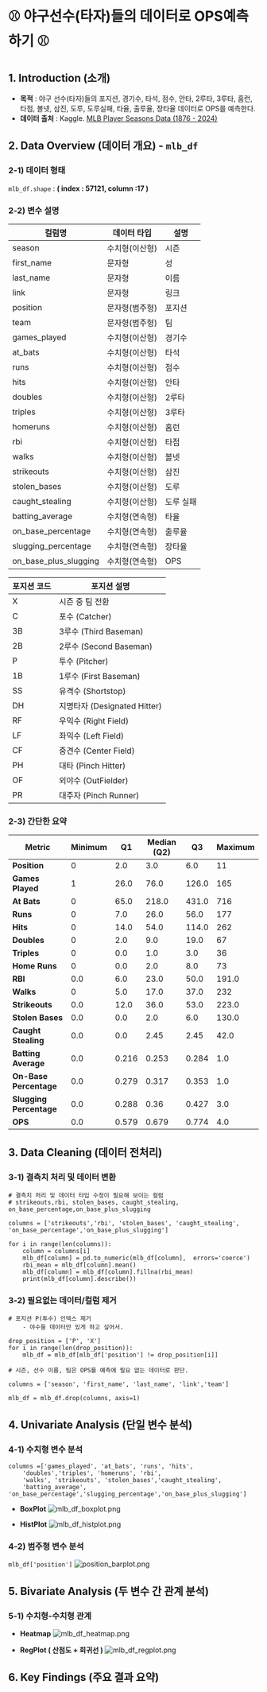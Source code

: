 
<!--이예진 start-->
# ⚾ 야구선수(타자)들의 데이터로 OPS예측하기 ⚾

## 1. Introduction (소개)
* **목적** : 야구 선수(타자)들의 포지션, 경기수, 타석, 점수, 안타, 2루타, 3루타, 홈런, 타점, 볼넷, 삼진, 도루, 도루실패, 타율, 출루율, 장타율 데이터로 OPS를 예측한다.
* **데이터 출처** : Kaggle. [MLB Player Seasons Data (1876 - 2024)](https://www.kaggle.com/datasets/logancuster/baseball-seasons-data)

## 2. Data Overview (데이터 개요) - `mlb_df`

### 2-1) 데이터 형태
`mlb_df.shape` : **( index : 57121, column :17 )**

### 2-2) 변수 설명

| 컬럼명                   | 데이터 타입               | 설명                           |
|-----------------------|---------------------------|--------------------------------|
| season                | 수치형(이산형)           | 시즌                           |
| first_name            | 문자형                   | 성                             |
| last_name             | 문자형                   | 이름                           |
| link                  | 문자형                   | 링크                           |
| position              | 문자형(범주형)           | 포지션                         |
| team                  | 문자형(범주형)           | 팀                             |
| games_played          | 수치형(이산형)           | 경기수                        |
| at_bats               | 수치형(이산형)           | 타석                          |
| runs                  | 수치형(이산형)           | 점수                          |
| hits                  | 수치형(이산형)           | 안타                          |
| doubles               | 수치형(이산형)           | 2루타                        |
| triples               | 수치형(이산형)           | 3루타                        |
| homeruns              | 수치형(이산형)           | 홈런                          |
| rbi                   | 수치형(이산형)           | 타점                          |
| walks                 | 수치형(이산형)           | 볼넷                          |
| strikeouts            | 수치형(이산형)           | 삼진                          |
| stolen_bases          | 수치형(이산형)           | 도루                          |
| caught_stealing       | 수치형(이산형)           | 도루 실패                     |
| batting_average       | 수치형(연속형)           | 타율                          |
| on_base_percentage    | 수치형(연속형)           | 출루율                        |
| slugging_percentage   | 수치형(연속형)           | 장타율                        |
| on_base_plus_slugging | 수치형(연속형)           | OPS                            |

| 포지션 코드 | 포지션 설명                             |
|-------------|----------------------------------------|
| X           | 시즌 중 팀 전환                        |
| C           | 포수 (Catcher)                        |
| 3B          | 3루수 (Third Baseman)                 |
| 2B          | 2루수 (Second Baseman)                |
| P           | 투수 (Pitcher)                        |
| 1B          | 1루수 (First Baseman)                 |
| SS          | 유격수 (Shortstop)                    |
| DH          | 지명타자 (Designated Hitter)          |
| RF          | 우익수 (Right Field)                  |
| LF          | 좌익수 (Left Field)                   |
| CF          | 중견수 (Center Field)                 |
| PH          | 대타 (Pinch Hitter)                   |
| OF          | 외야수 (OutFielder)                   |
| PR          | 대주자 (Pinch Runner)                 |




### 2-3) 간단한 요약 

| **Metric**             | **Minimum** | **Q1**   | **Median (Q2)** | **Q3**   | **Maximum** |
|------------------------|-------------|----------|-----------------|----------|-------------|
| **Position**           | 0           | 2.0      | 3.0             | 6.0      | 11          |
| **Games Played**       | 1           | 26.0     | 76.0            | 126.0    | 165         |
| **At Bats**            | 0           | 65.0     | 218.0           | 431.0    | 716         |
| **Runs**               | 0           | 7.0      | 26.0            | 56.0     | 177         |
| **Hits**               | 0           | 14.0     | 54.0            | 114.0    | 262         |
| **Doubles**            | 0           | 2.0      | 9.0             | 19.0     | 67          |
| **Triples**            | 0           | 0.0      | 1.0             | 3.0      | 36          |
| **Home Runs**          | 0           | 0.0      | 2.0             | 8.0      | 73          |
| **RBI**                | 0.0         | 6.0      | 23.0            | 50.0     | 191.0       |
| **Walks**              | 0           | 5.0      | 17.0            | 37.0     | 232         |
| **Strikeouts**         | 0.0         | 12.0     | 36.0            | 53.0     | 223.0       |
| **Stolen Bases**       | 0.0         | 0.0      | 2.0             | 6.0      | 130.0       |
| **Caught Stealing**    | 0.0         | 0.0      | 2.45            | 2.45     | 42.0        |
| **Batting Average**    | 0.0         | 0.216    | 0.253           | 0.284    | 1.0         |
| **On-Base Percentage** | 0.0         | 0.279    | 0.317           | 0.353    | 1.0         |
| **Slugging Percentage**| 0.0         | 0.288    | 0.36            | 0.427    | 3.0         |
| **OPS**                | 0.0         | 0.579    | 0.679           | 0.774    | 4.0         |


## 3. Data Cleaning (데이터 전처리)
### 3-1) 결측치 처리 및 데이터 변환
```
# 결측치 처리 및 데이터 타입 수정이 필요해 보이는 컬럼
# strikeouts,rbi, stolen_bases, caught_stealing, on_base_percentage,on_base_plus_slugging

columns = ['strikeouts','rbi', 'stolen_bases', 'caught_stealing', 'on_base_percentage','on_base_plus_slugging']

for i in range(len(columns)):
    column = columns[i]
    mlb_df[column] = pd.to_numeric(mlb_df[column],  errors='coerce')
    rbi_mean = mlb_df[column].mean()
    mlb_df[column] = mlb_df[column].fillna(rbi_mean)
    print(mlb_df[column].describe())
```


### 3-2) 필요없는 데이터/컬럼 제거
```
# 포지션 P(투수) 인덱스 제거 
    - 야수들 데이터만 있게 하고 싶어서.
    
drop_position = ['P', 'X']
for i in range(len(drop_position)):
    mlb_df = mlb_df[mlb_df['position'] != drop_position[i]]
```
```
# 시즌, 선수 이름, 팀은 OPS를 예측에 필요 없는 데이터로 판단. 

columns = ['season', 'first_name', 'last_name', 'link','team']

mlb_df = mlb_df.drop(columns, axis=1)
```
## 4. Univariate Analysis (단일 변수 분석)
### 4-1) 수치형 변수 분석
```
columns =['games_played', 'at_bats', 'runs', 'hits', 
    'doubles','triples', 'homeruns', 'rbi', 
    'walks', 'strikeouts', 'stolen_bases','caught_stealing', 
    'batting_average', 'on_base_percentage','slugging_percentage','on_base_plus_slugging']
```
- **BoxPlot**
![mlb_df_boxplot.png](png%2Fmlb_df_boxplot.png)

- **HistPlot**
![mlb_df_histplot.png](png%2Fmlb_df_histplot.png)

### 4-2) 범주형 변수 분석
`mlb_df['position']`
![position_barplot.png](png%2Fposition_barplot.png)

## 5. Bivariate Analysis (두 변수 간 관계 분석)
### 5-1) 수치형-수치형 관계
- **Heatmap**
![mlb_df_heatmap.png](png%2Fmlb_df_heatmap.png)

- **RegPlot ( 산점도 + 회귀선 )**
![mlb_df_regplot.png](png%2Fmlb_df_regplot.png)


## 6. Key Findings (주요 결과 요약)





<!-- 이예진 end -->






